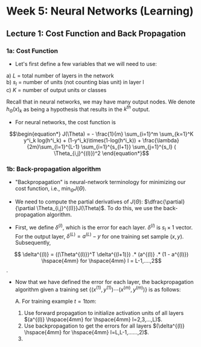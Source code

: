 # Week 5: Neural Networks (Learning)

## Lecture 1: Cost Function and Back Propagation

### 1a: Cost Function

* Let's first define a few variables that we will need to use:

a) $L$ = total number of layers in the network  
b) $s_l$ = number of units (not counting bias unit) in layer l  
c) $K$ = number of output units or classes  

Recall that in neural networks, we may have many output nodes. We denote $h_\Theta(x)_k$ as being a hypothesis that results in the $k^{th}$ output. 

* For neural networks, the cost function is

$$\begin{equation*}
J(\Theta) = - \frac{1}{m} \sum_{i=1}^m \sum_{k=1}^K y^i_k log(h^i_k) + (1-y^i_k)\times(1-log(h^i_k)) + \frac{\lambda}{2m}\sum_{l=1}^{L-1} \sum_{i=1}^{s_{l+1}} \sum_{j=1}^{s_l} ( \Theta_{i,j}^{(l)})^2  \end{equation*}$$

### 1b: Back-propagation algorithm

* "Backpropagation" is neural-network terminology for minimizing our cost function, i.e., $\min_\Theta J(\Theta)$.

* We need to compute the partial derivatives of $J(\Theta)$: $\dfrac{\partial}{\partial \Theta_{i,j}^{(l)}}J(\Theta)$. To do this, we use the back-propagation algorithm.

* First, we define $\delta^{(l)}$, which is the error for each layer. $\delta^{(l)}$ is $s_l \times 1$ vector. For the output layer, $\delta^{(L)} = a^{(L)} - y$ for one training set sample $(x,y)$. Subsequently, 

$$ \delta^{(l)} = ((\Theta^{(l)})^T \delta^{(l+1)}) .* (a^{(l)} .* (1 - a^{(l)}) \hspace{4mm} for \hspace{4mm} l = L-1,....,2$$.

* Now that we have defined the error for each layer, the backpropagation algorithm given a training set $\lbrace (x^{(1)}, y^{(1)}) \cdots (x^{(m)}, y^{(m)})\rbrace$ is as follows:

    A. For training example $t = 1 to m$:

    1. Use forward propagation to initialize activation units of all layers $(a^{(l)} \hspace{4mm} for \hspace{4mm} l=2,3,…,L)$.
    2. Use backpropagation to get the errors for all layers $(\delta^{(l)} \hspace{4mm} for \hspace{4mm} l=L,L-1,......,2)$.
    3.